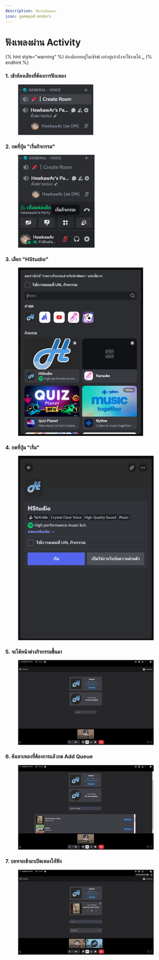 ```yaml
---
description: วิธีการเปิดเพลง
icon: gamepad-modern
---
```


# ฟังเพลงผ่าน Activity

{% hint style="warning" %}
ต้องมีบอทอยู่ในเซิร์ฟเวอร์อยู่แล้วถึงจะใช้งานได้ [..](../ "mention")
{% endhint %}

### 1. เข้าห้องเสียงที่ต้องการฟังเพลง

<figure><img src="../.gitbook/assets/image (1) (1).png" alt=""><figcaption></figcaption></figure>

### 2. กดที่ปุ่ม "เริ่มกิจกรรม"

<figure><img src="../.gitbook/assets/image.png" alt=""><figcaption></figcaption></figure>

### 3. เลือก "HStudio"

<figure><img src="../.gitbook/assets/image (1).png" alt="" width="391"><figcaption></figcaption></figure>

### 4. กดที่ปุ่ม "เริ่ม"

<figure><img src="../.gitbook/assets/image (2).png" alt=""><figcaption></figcaption></figure>

### 5. จะได้หน้าต่างกิจกรรมขึ้นมา

<figure><img src="../.gitbook/assets/image (3).png" alt="" width="563"><figcaption></figcaption></figure>

### 6. ค้นหาเพลงที่ต้องการแล้วกด Add Queue

<figure><img src="../.gitbook/assets/image (4).png" alt="" width="563"><figcaption></figcaption></figure>

### 7. บอทจะเข้ามาเปิดเพลงให้ฟัง

<figure><img src="../.gitbook/assets/image (5).png" alt="" width="563"><figcaption></figcaption></figure>

